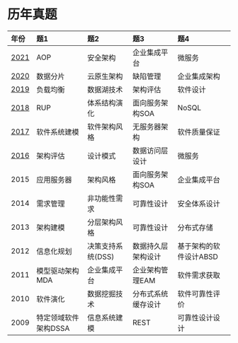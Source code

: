 # 历年真题

| 年份                                | 题1                  | 题2               | 题3                | 题4                    |
| :---------------------------------- | :------------------- | :---------------- | :----------------- | :--------------------- |
| [2021](./4论文范文/00历年真题/2021.md) | AOP                  | 安全架构          | 企业集成平台       | 微服务                 |
| [2020](/4论文范文/00历年真题/2020.pdf) | 数据分片             | 云原生架构        | 缺陷管理           | 企业集成架构           |
| [2019](/4论文范文/00历年真题/2019.pdf) | 负载均衡             | 数据湖技术        | 架构评估           | 软件设计               |
| [2018](/4论文范文/00历年真题/2018.md)  | RUP                  | 体系结构演化      | 面向服务架构SOA    | NoSQL                  |
| [2017](/4论文范文/00历年真题/2017.md)  | 软件系统建模         | 软件架构风格      | 无服务器架构       | 软件质量保证           |
| [2016](/4论文范文/00历年真题/2016.md)  | 架构评估             | 设计模式          | 数据访问层设计     | 微服务                 |
| 2015                                | 应用服务器           | 架构风格          | 面向服务架构SOA    | 企业集成平台           |
| 2014                                | 需求管理             | 非功能性需求      | 可靠性设计         | 安全体系设计           |
| 2013                                | 架构建模             | 分层架构风格      | 可靠性设计         | 分布式存储             |
| 2012                                | 信息化规划           | 决策支持系统(DSS) | 数据持久层架构设计 | 基于架构的软件设计ABSD |
| 2011                                | 模型驱动架构MDA      | 企业集成平台      | 企业架构管理EAM    | 软件需求获取           |
| 2010                                | 软件演化             | 数据挖掘技术      | 分布式系统缓存设计 | 软件可靠性评价         |
| 2009                                | 特定领域软件架构DSSA | 信息系统建模      | REST               | 可靠性设计设计         |
